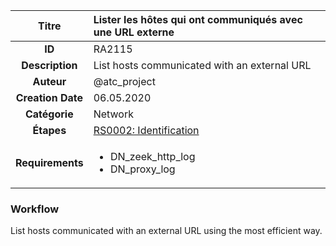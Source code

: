 | Titre                       | Lister les hôtes qui ont communiqués avec une URL externe         |
|:---------------------------:|:--------------------|
| **ID**                      | RA2115            |
| **Description**             | List hosts communicated with an external URL   |
| **Auteur**                  | @atc_project        |
| **Creation Date**           | 06.05.2020 |
| **Catégorie**                | Network      |
| **Étapes**                   |[RS0002: Identification](../Response_Stages/RS0002.md)| 
| **Requirements** |<ul><li>DN_zeek_http_log</li><li>DN_proxy_log</li></ul>|

### Workflow

List hosts communicated with an external URL using the most efficient way.  
